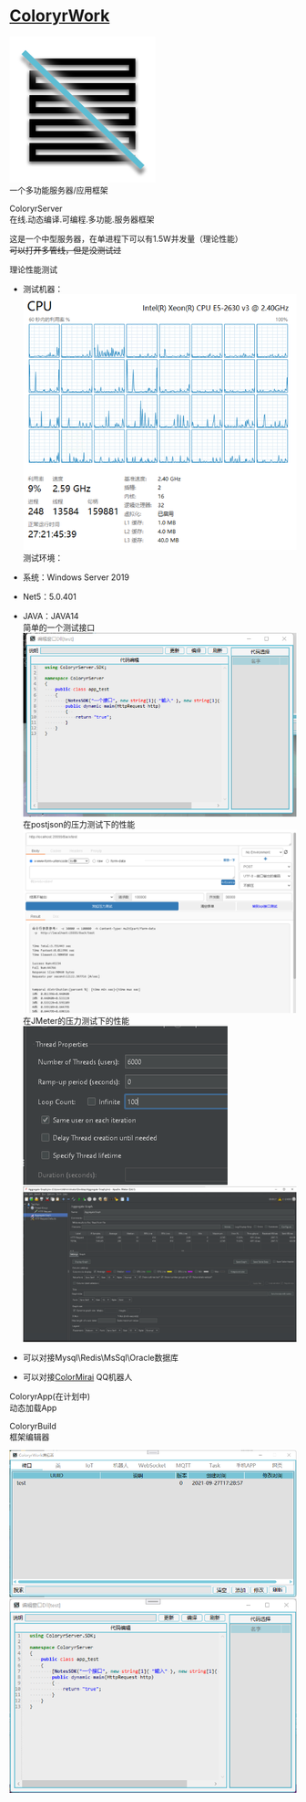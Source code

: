 # [ColoryrWork](https://github.com/Coloryr/ColoryrWork)
![ico](./ColoryrWork.png)  
一个多功能服务器/应用框架  

ColoryrServer  
在线.动态编译.可编程.多功能.服务器框架

这是一个中型服务器，在单进程下可以有1.5W并发量（理论性能）  
~~可以打开多管线，但是没测试过~~

理论性能测试  
- 测试机器：  
![测试环境](./doc/pic3.png)  
测试环境：  
- 系统：Windows Server 2019
- Net5：5.0.401
- JAVA：JAVA14  
简单的一个测试接口  
![接口](./doc/pic1.png)  
在postjson的压力测试下的性能  
![结果](./doc/pic2.png)  
在JMeter的压力测试下的性能  
![配置](./doc/pic4.png)  
![结果](./doc/pic5.png)  

- 可以对接Mysql\Redis\MsSql\Oracle数据库
- 可以对接[ColorMirai](https://github.com/Coloryr/ColorMirai) QQ机器人

ColoryrApp(在计划中)  
动态加载App

ColoryrBuild  
框架编辑器

![截图](./doc/pic6.png)
![截图](./doc/pic7.png)